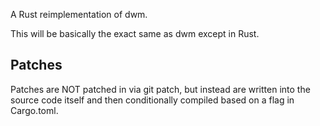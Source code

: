 A Rust reimplementation of dwm.

This will be basically the exact same as dwm except in Rust.

Patches
-------
Patches are NOT patched in via git patch, but instead are written into the 
source code itself and then conditionally compiled based on a flag in 
Cargo.toml.
